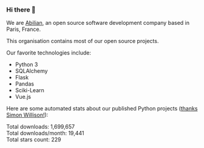 ### Hi there 👋

We are [Abilian](https://abilian.com/), an open source software development company based in Paris, France.

This organisation contains most of our open source projects.

Our favorite technologies include:

- Python 3
- SQLAlchemy
- Flask
- Pandas
- Sciki-Learn
- Vue.js

Here are some automated stats about our published Python projects
([thanks Simon Willison!][sw-post]):

<!--marker-->
Total downloads: 1,699,657<br>
Total downloads/month: 19,441<br>
Total stars count: 229
<!--end-->

[sw-post]: https://simonwillison.net/2020/Jul/10/self-updating-profile-readme/